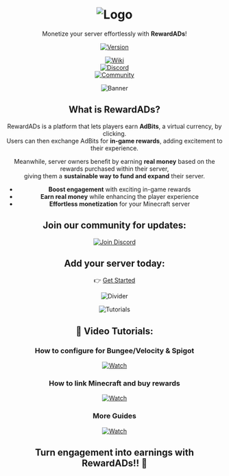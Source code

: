 <div align=center>
  
# ![Logo](https://i.imgur.com/SPOTXB3.png)

Monetize your server effortlessly with **RewardADs**!

[![Version](https://badges.spiget.org/resources/version/Version-orange-121867.svg)](https://spi.rewardads.it)

[![Wiki](https://i.imgur.com/jGDfaYs.png)](https://wiki.rewardads.it)  
[![Discord](https://i.imgur.com/EN3WaFG.png)](https://disc.rewardads.it)  
[![Community](https://i.imgur.com/jDaHegA.png)](https://disc.rewardads.it)

![Banner](https://i.imgur.com/GvOsrH1.png)

## **What is RewardADs?**
RewardADs is a platform that lets players earn **AdBits**, a virtual currency, by clicking.  
Users can then exchange AdBits for **in-game rewards**, adding excitement to their experience.  

Meanwhile, server owners benefit by earning **real money** based on the rewards purchased within their server,  
giving them a **sustainable way to fund and expand** their server.

- **Boost engagement** with exciting in-game rewards  
- **Earn real money** while enhancing the player experience  
- **Effortless monetization** for your Minecraft server  

## **Join our community for updates:**  
[![Join Discord](https://discordapp.com/api/guilds/1226514759843844128/widget.png?style=banner2)](https://disc.rewardads.it)

## **Add your server today:**  
👉 [Get Started](https://con.rewardads.it)

![Divider](https://i.imgur.com/lIawJcD.png)

![Tutorials](https://i.imgur.com/Gz0r0a1.png)  
## **🎥 Video Tutorials:**

### **How to configure for Bungee/Velocity & Spigot**
[![Watch](https://img.youtube.com/vi/OXpO5-Rxy_o/0.jpg)](https://www.youtube.com/watch?v=OXpO5-Rxy_o)

### **How to link Minecraft and buy rewards**
[![Watch](https://img.youtube.com/vi/uPYIJdB2heU/0.jpg)](https://www.youtube.com/watch?v=uPYIJdB2heU)

### **More Guides**
[![Watch](https://img.youtube.com/vi/u0V7nj0w5mQ/0.jpg)](https://www.youtube.com/watch?v=u0V7nj0w5mQ)

## **Turn engagement into earnings with RewardADs!!** 🚀


